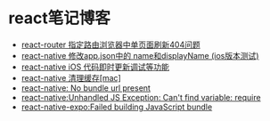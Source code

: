 react笔记博客
================

* [react-router 指定路由浏览器中单页面刷新404问题](https://github.com/react-wtm/react-blogs/issues/1)
* [react-native 修改app.json中的 name和displayName (ios版本测试)](https://github.com/react-wtm/react-blogs/issues/2)
* [react-native iOS 代码即时更新调试等功能](https://github.com/react-wtm/react-blogs/issues/3)
* [react-native 清理缓存[mac]](https://github.com/react-wtm/react-blogs/issues/4)
* [react-native: No bundle url present](https://github.com/react-wtm/react-blogs/issues/5)
* [react-native:Unhandled JS Exception: Can't find variable: require](https://github.com/react-wtm/react-blogs/issues/6)
* [react-native-expo:Failed building JavaScript bundle](https://github.com/react-wtm/react-blogs/issues/7)





